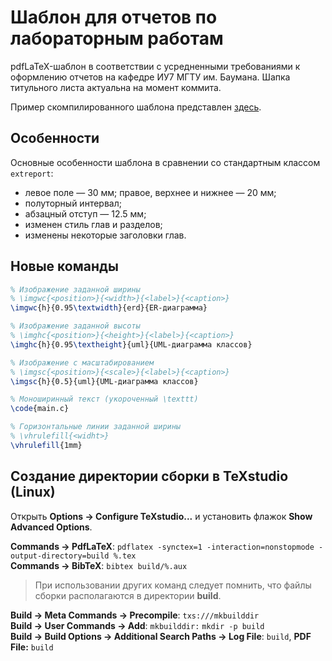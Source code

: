 # Шаблон для отчетов по лабораторным работам

pdfLaTeX-шаблон в соответствии с усредненными требованиями к оформлению отчетов на кафедре ИУ7 МГТУ им. Баумана. Шапка титульного листа актуальна на момент коммита.

Пример скомпилированного шаблона представлен [здесь](build/report.pdf).

## Особенности

Основные особенности шаблона в сравнении со стандартным классом `extreport`:
* левое поле — 30 мм; правое, верхнее и нижнее — 20 мм;
* полуторный интервал;
* абзацный отступ — 12.5 мм;
* изменен стиль глав и разделов;
* изменены некоторые заголовки глав.

## Новые команды

```latex
% Изображение заданной ширины
% \imgwc{<position>}{<width>}{<label>}{<caption>}
\imgwc{h}{0.95\textwidth}{erd}{ER-диаграмма}

% Изображение заданной высоты
% \imghc{<position>}{<height>}{<label>}{<caption>}
\imghc{h}{0.95\textheight}{uml}{UML-диаграмма классов}

% Изображение с масштабированием
% \imgsc{<position>}{<scale>}{<label>}{<caption>}
\imgsc{h}{0.5}{uml}{UML-диаграмма классов}

% Моноширинный текст (укороченный \texttt)
\code{main.c}

% Горизонтальные линии заданной ширины
% \vhrulefill{<widht>}
\vhrulefill{1mm}
```

## Создание директории сборки в TeXstudio (Linux)

Открыть **Options -> Configure TeXstudio...** и установить флажок **Show Advanced Options**.  

**Commands -> PdfLaTeX**: `pdflatex -synctex=1 -interaction=nonstopmode -output-directory=build %.tex`  
**Commands -> BibTeX**: `bibtex build/%.aux`  

> При использовании других команд следует помнить, что файлы сборки располагаются в директории **build**.

**Build -> Meta Commands -> Precompile**: `txs:///mkbuilddir`  
**Build -> User Commands -> Add**: `mkbuilddir:` `mkdir -p build`  
**Build -> Build Options -> Additional Search Paths -> Log File**: `build`, **PDF File:** `build`
